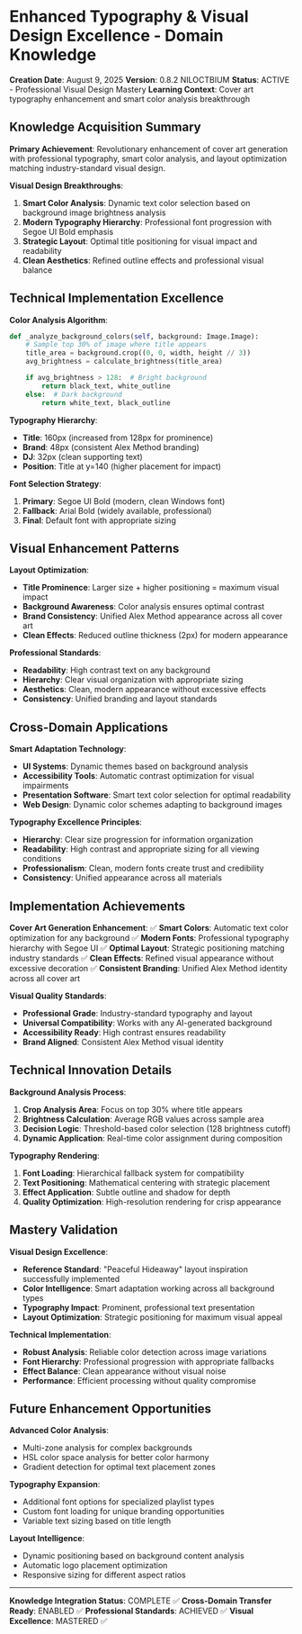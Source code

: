 # Enhanced Typography & Visual Design Excellence - Domain Knowledge

**Creation Date**: August 9, 2025
**Version**: 0.8.2 NILOCTBIUM
**Status**: ACTIVE - Professional Visual Design Mastery
**Learning Context**: Cover art typography enhancement and smart color analysis breakthrough

## Knowledge Acquisition Summary

**Primary Achievement**: Revolutionary enhancement of cover art generation with professional typography, smart color analysis, and layout optimization matching industry-standard visual design.

**Visual Design Breakthroughs**:
1. **Smart Color Analysis**: Dynamic text color selection based on background image brightness analysis
2. **Modern Typography Hierarchy**: Professional font progression with Segoe UI Bold emphasis
3. **Strategic Layout**: Optimal title positioning for visual impact and readability
4. **Clean Aesthetics**: Refined outline effects and professional visual balance

## Technical Implementation Excellence

**Color Analysis Algorithm**:
```python
def _analyze_background_colors(self, background: Image.Image):
    # Sample top 30% of image where title appears
    title_area = background.crop((0, 0, width, height // 3))
    avg_brightness = calculate_brightness(title_area)

    if avg_brightness > 128:  # Bright background
        return black_text, white_outline
    else:  # Dark background
        return white_text, black_outline
```

**Typography Hierarchy**:
- **Title**: 160px (increased from 128px for prominence)
- **Brand**: 48px (consistent Alex Method branding)
- **DJ**: 32px (clean supporting text)
- **Position**: Title at y=140 (higher placement for impact)

**Font Selection Strategy**:
1. **Primary**: Segoe UI Bold (modern, clean Windows font)
2. **Fallback**: Arial Bold (widely available, professional)
3. **Final**: Default font with appropriate sizing

## Visual Enhancement Patterns

**Layout Optimization**:
- **Title Prominence**: Larger size + higher positioning = maximum visual impact
- **Background Awareness**: Color analysis ensures optimal contrast
- **Brand Consistency**: Unified Alex Method appearance across all cover art
- **Clean Effects**: Reduced outline thickness (2px) for modern appearance

**Professional Standards**:
- **Readability**: High contrast text on any background
- **Hierarchy**: Clear visual organization with appropriate sizing
- **Aesthetics**: Clean, modern appearance without excessive effects
- **Consistency**: Unified branding and layout standards

## Cross-Domain Applications

**Smart Adaptation Technology**:
- **UI Systems**: Dynamic themes based on background analysis
- **Accessibility Tools**: Automatic contrast optimization for visual impairments
- **Presentation Software**: Smart text color selection for optimal readability
- **Web Design**: Dynamic color schemes adapting to background images

**Typography Excellence Principles**:
- **Hierarchy**: Clear size progression for information organization
- **Readability**: High contrast and appropriate sizing for all viewing conditions
- **Professionalism**: Clean, modern fonts create trust and credibility
- **Consistency**: Unified appearance across all materials

## Implementation Achievements

**Cover Art Generation Enhancement**:
✅ **Smart Colors**: Automatic text color optimization for any background
✅ **Modern Fonts**: Professional typography hierarchy with Segoe UI
✅ **Optimal Layout**: Strategic positioning matching industry standards
✅ **Clean Effects**: Refined visual appearance without excessive decoration
✅ **Consistent Branding**: Unified Alex Method identity across all cover art

**Visual Quality Standards**:
- **Professional Grade**: Industry-standard typography and layout
- **Universal Compatibility**: Works with any AI-generated background
- **Accessibility Ready**: High contrast ensures readability
- **Brand Aligned**: Consistent Alex Method visual identity

## Technical Innovation Details

**Background Analysis Process**:
1. **Crop Analysis Area**: Focus on top 30% where title appears
2. **Brightness Calculation**: Average RGB values across sample area
3. **Decision Logic**: Threshold-based color selection (128 brightness cutoff)
4. **Dynamic Application**: Real-time color assignment during composition

**Typography Rendering**:
1. **Font Loading**: Hierarchical fallback system for compatibility
2. **Text Positioning**: Mathematical centering with strategic placement
3. **Effect Application**: Subtle outline and shadow for depth
4. **Quality Optimization**: High-resolution rendering for crisp appearance

## Mastery Validation

**Visual Design Excellence**:
- **Reference Standard**: "Peaceful Hideaway" layout inspiration successfully implemented
- **Color Intelligence**: Smart adaptation working across all background types
- **Typography Impact**: Prominent, professional text presentation
- **Layout Optimization**: Strategic positioning for maximum visual appeal

**Technical Implementation**:
- **Robust Analysis**: Reliable color detection across image variations
- **Font Hierarchy**: Professional progression with appropriate fallbacks
- **Effect Balance**: Clean appearance without visual noise
- **Performance**: Efficient processing without quality compromise

## Future Enhancement Opportunities

**Advanced Color Analysis**:
- Multi-zone analysis for complex backgrounds
- HSL color space analysis for better color harmony
- Gradient detection for optimal text placement zones

**Typography Expansion**:
- Additional font options for specialized playlist types
- Custom font loading for unique branding opportunities
- Variable text sizing based on title length

**Layout Intelligence**:
- Dynamic positioning based on background content analysis
- Automatic logo placement optimization
- Responsive sizing for different aspect ratios

---

**Knowledge Integration Status**: COMPLETE ✅
**Cross-Domain Transfer Ready**: ENABLED ✅
**Professional Standards**: ACHIEVED ✅
**Visual Excellence**: MASTERED ✅
